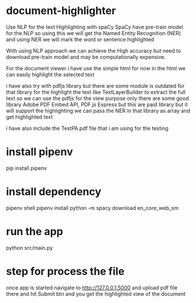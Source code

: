 # document-highlighter

Use NLP for the text Highlighting with spaCy
SpaCy have pre-train model for the NLP so using this we will get the Named Entity Recognition (NER) and using NER we will mark the word or sentence highlighted

With using NLP approach we can achieve the High accuracy but need to download pre-train model and may be computationally expensive.

For the document viewer i have use the simple html for now in the html we can easily highlight the selected text

i have also try with pdfjs library but there are some module is outdated  for that library for the highlight the text like TextLayerBuilder to extract the full text so we can use the pdfjs for the view purpose only there are some good library Adobe PDF Embed API, PDF.js Express but this are paid library but it will support the highlighting we can pass the NER in that library as array and get highlighted text


i have also include the TestPA.pdf file that i am using for the testing 


# install pipenv 
pip install pipenv

# install dependency
pipenv shell 
pipenv install 
python -m spacy download en_core_web_sm

# run the app 
python src/main.py

# step for process the file

once app is started navigate to http://127.0.0.1:5000
and upload pdf file there and hit Submit btn and you get the highlighted view of the document 
